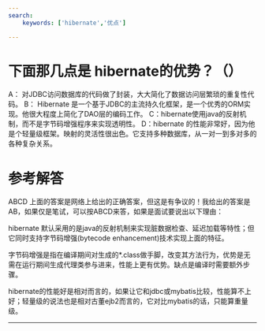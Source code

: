 ```yaml
---
search:
    keywords: ['hibernate','优点']

---
```



# 下面那几点是 hibernate的优势？（）

A： 对JDBC访问数据库的代码做了封装，大大简化了数据访问层繁琐的重复性代码。
B： Hibernate 是一个基于JDBC的主流持久化框架，是一个优秀的ORM实现。他很大程度上简化了DAO层的编码工作。
C：hibernate使用java的反射机制，而不是字节码增强程序来实现透明性。
D：hibernate 的性能非常好，因为他是个轻量级框架。映射的灵活性很出色。它支持多种数据库，从一对一到多对多的各种复杂关系。

# 参考解答

ABCD
上面的答案是网络上给出的正确答案，但这是有争议的！我给出的答案是AB，如果仅是笔试，可以按ABCD来答，如果是面试要说出以下理由：

hibernate 默认采用的是java的反射机制来实现脏数据检查、延迟加载等特性；但它同时支持字节码增强(bytecode enhancement)技术实现上面的特征。

字节码增强是指在编译期间对生成的*.class做手脚，改变其方法行为，优势是无需在运行期间生成代理类参与进来，性能上更有优势。缺点是编译时需要额外步骤。

hibernate的性能好是相对而言的，如果让它和jdbc或mybatis比较，性能算不上好；轻量级的说法也是相对古董ejb2而言的，它对比mybatis的话，只能算重量级。

---

